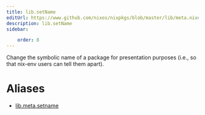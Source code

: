 ```yaml
---
title: lib.setName
editUrl: https://www.github.com/nixos/nixpkgs/blob/master/lib/meta.nix#L35C13
description: lib.setName
sidebar:

    order: 8
---
```


Change the symbolic name of a package for presentation purposes
(i.e., so that nix-env users can tell them apart).


# Aliases

- [lib.meta.setname](/nix-doc-comments/reference/lib/meta/lib-meta-setname)


